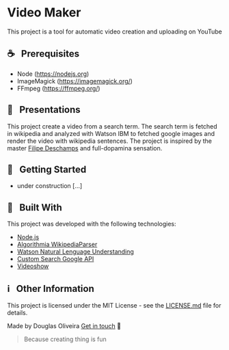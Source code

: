 # Video Maker

This project is a tool for automatic video creation and uploading on YouTube

## :coffee: &nbsp; Prerequisites

- Node (https://nodejs.org)
- ImageMagick (https://imagemagick.org/)
- FFmpeg (https://ffmpeg.org/)

## :vulcan_salute: &nbsp; Presentations

This project create a video from a search term. The search term is fetched in wikipedia and analyzed with Watson IBM to fetched google images and render the video with wikipedia sentences. The project is inspired by the master [Filipe Deschamps](https://github.com/filipedeschamps) and full-dopamina sensation.

## :star2: &nbsp; Getting Started

- under construction [...]

## :rocket: &nbsp; Built With

This project was developed with the following technologies:

- [Node.js](https://nodejs.org/)
- [Algorithmia WikipediaParser](https://algorithmia.com/algorithms/web/WikipediaParser)
- [Watson Natural Lenguage Understanding ](https://www.ibm.com/cloud/watson-natural-language-understanding?lnk=STW_US_STESCH&lnk2=trial_WatNatLangUnd&pexp=def&psrc=none&mhsrc=ibmsearch_a&mhq=nlu)
- [Custom Search Google API](https://developers.google.com/custom-search)
- [Videoshow](https://www.npmjs.com/package/videoshow)

## :information_source: &nbsp; Other Information

This project is licensed under the MIT License - see the [LICENSE.md](/LICENSE) file for details.

Made by Douglas Oliveira [Get in touch](https://www.linkedin.com/in/douglasolv) :wave:

> Because creating thing is fun
